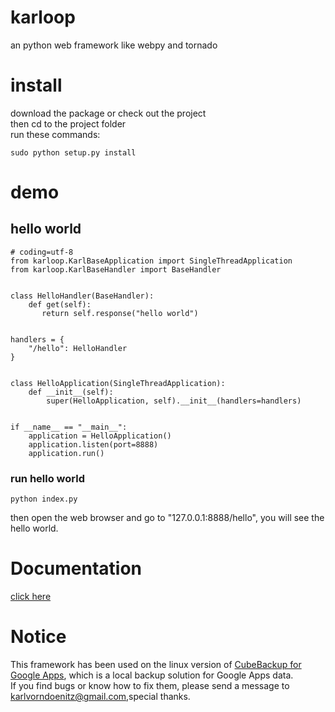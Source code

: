 # karloop
an python web framework like webpy and tornado

# install
download the package or check out the project  
then cd to the project folder  
run these commands:  

    sudo python setup.py install  

# demo
## hello world

    # coding=utf-8
    from karloop.KarlBaseApplication import SingleThreadApplication  
    from karloop.KarlBaseHandler import BaseHandler  
  
  
    class HelloHandler(BaseHandler):  
        def get(self):  
           return self.response("hello world")  
          
    
    handlers = {
        "/hello": HelloHandler
    }


    class HelloApplication(SingleThreadApplication):
        def __init__(self):
            super(HelloApplication, self).__init__(handlers=handlers)
            
    
    if __name__ == "__main__":
        application = HelloApplication()
        application.listen(port=8888)
        application.run()
        
### run hello world
    python index.py
then open the web browser and go to "127.0.0.1:8888/hello", you will see the hello world.

# Documentation
[click here](https://github.com/karloop/karloop/blob/master/documentation.md)

# Notice
This framework has been used on the linux version of <a href="http://www.cubebackup.com"> CubeBackup for Google Apps</a>, which is a local backup solution for Google Apps data.   
If you find bugs or know how to fix them,  please send a message to karlvorndoenitz@gmail.com,special thanks.   
